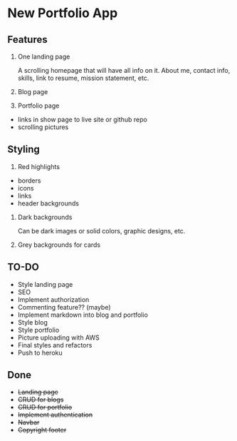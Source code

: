 # New Portfolio App

## Features
1. One landing page

   A scrolling homepage that will have all info on it. About me, contact info, skills, link to resume, mission statement, etc.

1. Blog page

1. Portfolio page
  * links in show page to live site or github repo
  * scrolling pictures

## Styling

1. Red highlights
  * borders
  * icons
  * links
  * header backgrounds

1. Dark backgrounds

 	Can be dark images or solid colors, graphic designs, etc.

1. Grey backgrounds for cards

## TO-DO

* Style landing page
* SEO
* Implement authorization
* Commenting feature?? (maybe)
* Implement markdown into blog and portfolio
* Style blog
* Style portfolio
* Picture uploading with AWS
* Final styles and refactors
* Push to heroku

## Done

* ~~Landing page~~
* ~~CRUD for blogs~~
* ~~CRUD for portfolio~~
* ~~Implement authentication~~
* ~~Navbar~~
* ~~Copyright footer~~

